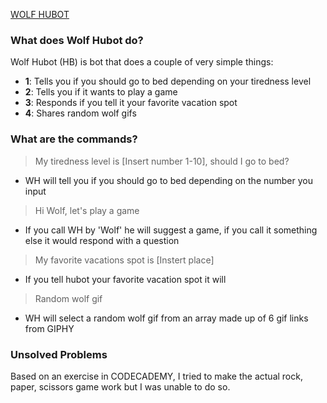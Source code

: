 

[WOLF HUBOT](https://media.giphy.com/media/i5uGgfCmUaGkg/giphy.gif)

### **What does Wolf Hubot do?**
Wolf Hubot (HB) is bot that does a couple of very simple things: 

- **1**: Tells you if you should go to bed depending on your tiredness level 
- **2**: Tells you if it wants to play a game 
- **3**: Responds if you tell it your favorite vacation spot 
- **4**: Shares random wolf gifs


### **What are the commands?**

> My tiredness level is [Insert number 1-10], should I go to bed?
- WH will tell you if you should go to bed depending on the number you input

> Hi Wolf, let's play a game
- If you call WH by 'Wolf' he will suggest a game, if you call it something else it would respond with a question

> My favorite vacations spot is [Instert place]
- If you tell hubot your favorite vacation spot it will

> Random wolf gif
- WH will select a random wolf gif from an array made up of 6 gif links from GIPHY


### **Unsolved Problems**
Based on an exercise in CODECADEMY, I tried to make the actual rock, paper, scissors game work but I was unable to do so.
